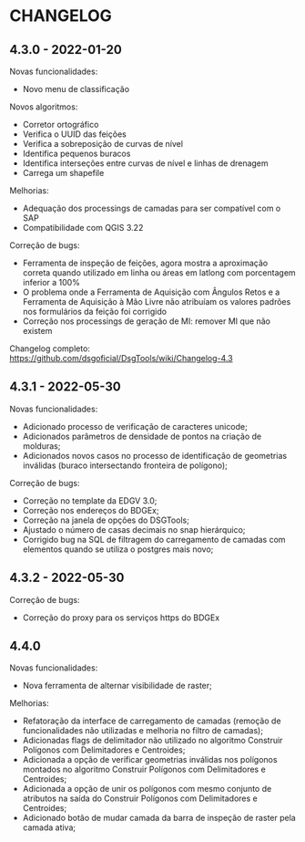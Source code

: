 # CHANGELOG

## 4.3.0 - 2022-01-20

Novas funcionalidades:
- Novo menu de classificação

Novos algoritmos:
- Corretor ortográfico
- Verifica o UUID das feições
- Verifica a sobreposição de curvas de nível
- Identifica pequenos buracos
- Identifica interseções entre curvas de nível e linhas de drenagem
- Carrega um shapefile

Melhorias:
- Adequação dos processings de camadas para ser compatível com o SAP
- Compatibilidade com QGIS 3.22

Correção de bugs:
- Ferramenta de inspeção de feições, agora mostra a aproximação correta quando utilizado em linha ou áreas em latlong com porcentagem inferior a 100%
- O problema onde a Ferramenta de Aquisição com Ângulos Retos e a Ferramenta de Aquisição à Mão Livre não atribuíam os valores padrões nos formulários da feição foi corrigido
- Correção nos processings de geração de MI: remover MI que não existem

Changelog completo: https://github.com/dsgoficial/DsgTools/wiki/Changelog-4.3

## 4.3.1 - 2022-05-30

Novas funcionalidades:
- Adicionado processo de verificação de caracteres unicode;
- Adicionados parâmetros de densidade de pontos na criação de molduras;
- Adicionados novos casos no processo de identificação de geometrias inválidas (buraco intersectando fronteira de polígono);

Correção de bugs:
- Correção no template da EDGV 3.0;
- Correção nos endereços do BDGEx;
- Correção na janela de opções do DSGTools;
- Ajustado o número de casas decimais no snap hierárquico;
- Corrigido bug na SQL de filtragem do carregamento de camadas com elementos quando se utiliza o postgres mais novo;

## 4.3.2 - 2022-05-30

Correção de bugs:

- Correção do proxy para os serviços https do BDGEx

## 4.4.0

Novas funcionalidades:

- Nova ferramenta de alternar visibilidade de raster;

Melhorias:
- Refatoração da interface de carregamento de camadas (remoção de funcionalidades não utilizadas e melhoria no filtro de camadas);
- Adicionadas flags de delimitador não utilizado no algoritmo Construir Polígonos com Delimitadores e Centroides;
- Adicionada a opção de verificar geometrias inválidas nos polígonos montados no algoritmo Construir Polígonos com Delimitadores e Centroides;
- Adicionada a opção de unir os polígonos com mesmo conjunto de atributos na saída do Construir Polígonos com Delimitadores e Centroides;
- Adicionado botão de mudar camada da barra de inspeção de raster pela camada ativa;

